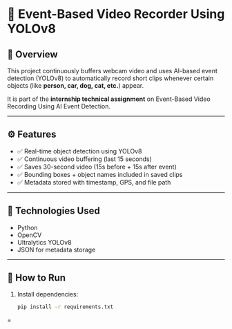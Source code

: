 # 🎯 Event-Based Video Recorder Using YOLOv8

## 🚀 Overview
This project continuously buffers webcam video and uses AI-based event detection (YOLOv8) to automatically record short clips whenever certain objects (like **person, car, dog, cat, etc.**) appear.

It is part of the **internship technical assignment** on Event-Based Video Recording Using AI Event Detection.

---

## ⚙️ Features
- ✅ Real-time object detection using YOLOv8
- ✅ Continuous video buffering (last 15 seconds)
- ✅ Saves 30-second video (15s before + 15s after event)
- ✅ Bounding boxes + object names included in saved clips
- ✅ Metadata stored with timestamp, GPS, and file path

---

## 🧠 Technologies Used
- Python  
- OpenCV  
- Ultralytics YOLOv8  
- JSON for metadata storage

---



## 🧪 How to Run

1. Install dependencies:
   ```bash
   pip install -r requirements.txt
=
